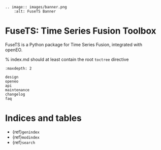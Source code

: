 ```{eval-rst}
.. image:: images/banner.png
    :alt: FuseTS Banner
```

# FuseTS: Time Series Fusion Toolbox

FuseTS is a Python package for Time Series Fusion, integrated with openEO.

% index.md should at least contain the root `toctree` directive

```{toctree}
:maxdepth: 2

design
openeo
api
maintenance
changelog
faq

```

Indices and tables
==================

* {ref}`genindex`
* {ref}`modindex`
* {ref}`search`
